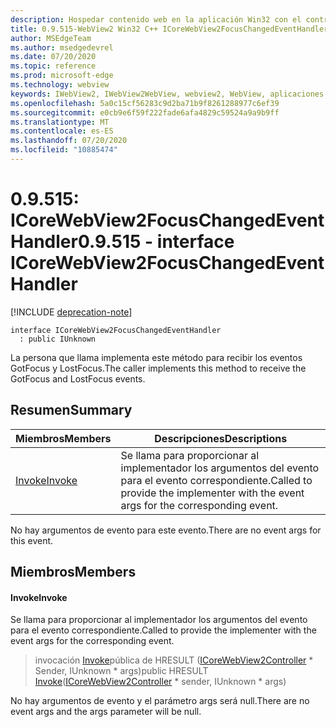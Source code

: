 ```yaml
---
description: Hospedar contenido web en la aplicación Win32 con el control Microsoft Edge WebView2
title: 0.9.515-WebView2 Win32 C++ ICoreWebView2FocusChangedEventHandler
author: MSEdgeTeam
ms.author: msedgedevrel
ms.date: 07/20/2020
ms.topic: reference
ms.prod: microsoft-edge
ms.technology: webview
keywords: IWebView2, IWebView2WebView, webview2, WebView, aplicaciones Win32, Win32, Edge, ICoreWebView2, ICoreWebView2Controller, control de explorador, HTML Edge
ms.openlocfilehash: 5a0c15cf56283c9d2ba71b9f8261288977c6ef39
ms.sourcegitcommit: e0cb9e6f59f222fade6afa4829c59524a9a9b9ff
ms.translationtype: MT
ms.contentlocale: es-ES
ms.lasthandoff: 07/20/2020
ms.locfileid: "10885474"
---
```

# <span data-ttu-id="95eaf-104">0.9.515: ICoreWebView2FocusChangedEventHandler</span><span class="sxs-lookup"><span data-stu-id="95eaf-104">0.9.515 - interface ICoreWebView2FocusChangedEventHandler</span></span> 

[!INCLUDE [deprecation-note](../../includes/deprecation-note.md)]

```
interface ICoreWebView2FocusChangedEventHandler
  : public IUnknown
```

<span data-ttu-id="95eaf-105">La persona que llama implementa este método para recibir los eventos GotFocus y LostFocus.</span><span class="sxs-lookup"><span data-stu-id="95eaf-105">The caller implements this method to receive the GotFocus and LostFocus events.</span></span>

## <span data-ttu-id="95eaf-106">Resumen</span><span class="sxs-lookup"><span data-stu-id="95eaf-106">Summary</span></span>

 <span data-ttu-id="95eaf-107">Miembros</span><span class="sxs-lookup"><span data-stu-id="95eaf-107">Members</span></span>                        | <span data-ttu-id="95eaf-108">Descripciones</span><span class="sxs-lookup"><span data-stu-id="95eaf-108">Descriptions</span></span>
--------------------------------|---------------------------------------------
[<span data-ttu-id="95eaf-109">Invoke</span><span class="sxs-lookup"><span data-stu-id="95eaf-109">Invoke</span></span>](#invoke) | <span data-ttu-id="95eaf-110">Se llama para proporcionar al implementador los argumentos del evento para el evento correspondiente.</span><span class="sxs-lookup"><span data-stu-id="95eaf-110">Called to provide the implementer with the event args for the corresponding event.</span></span>

<span data-ttu-id="95eaf-111">No hay argumentos de evento para este evento.</span><span class="sxs-lookup"><span data-stu-id="95eaf-111">There are no event args for this event.</span></span>

## <span data-ttu-id="95eaf-112">Miembros</span><span class="sxs-lookup"><span data-stu-id="95eaf-112">Members</span></span>

#### <span data-ttu-id="95eaf-113">Invoke</span><span class="sxs-lookup"><span data-stu-id="95eaf-113">Invoke</span></span> 

<span data-ttu-id="95eaf-114">Se llama para proporcionar al implementador los argumentos del evento para el evento correspondiente.</span><span class="sxs-lookup"><span data-stu-id="95eaf-114">Called to provide the implementer with the event args for the corresponding event.</span></span>

> <span data-ttu-id="95eaf-115">invocación [Invoke](#invoke)pública de HRESULT ([ICoreWebView2Controller](icorewebview2controller.md) \* Sender, IUnknown \* args)</span><span class="sxs-lookup"><span data-stu-id="95eaf-115">public HRESULT [Invoke](#invoke)([ICoreWebView2Controller](icorewebview2controller.md) \* sender, IUnknown \* args)</span></span>

<span data-ttu-id="95eaf-116">No hay argumentos de evento y el parámetro args será null.</span><span class="sxs-lookup"><span data-stu-id="95eaf-116">There are no event args and the args parameter will be null.</span></span>

